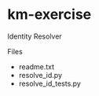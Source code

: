 # km-exercise
Identity Resolver

<p>
Files
<ul>
<li>readme.txt</li>
<li>resolve_id.py</li>
<li>resolve_id_tests.py</li>
</ul>
<p>
